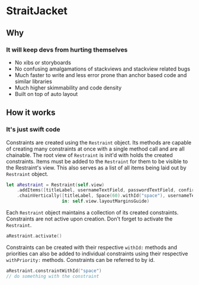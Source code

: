 #  StraitJacket

## Why
### It will keep devs from hurting themselves
- No xibs or storyboards
- No confusing amalgamations of stackviews and stackview related bugs
- Much faster to write and less error prone than anchor based code and similar libraries
- Much higher skimmability and code density
- Built on top of auto layout

## How it works
### It's just swift code

Constraints are created using the `Restraint` object.  Its methods are capable of creating many constraints at once with a single method call and are all chainable.  The root view of `Restraint` is init'd with holds the created constraints. Items must be added to the `Restraint` for them to be visible to the Restraint's view.  This also serves as a list of all items being laid out by `Restraint` object.

```swift
let aRestraint = Restraint(self.view)
    .addItems([titleLabel, usernameTextField, passwordTextField, confirmButton])
    .chainVertically([titleLabel, Space(60).withId("space"), usernameTextField, passwordTextField, confirmButton],
                     in: self.view.layoutMarginsGuide)
```

Each `Restraint` object maintains a collection of its created constraints.  Constraints are not active upon creation. Don't forget to activate the `Restraint`.  

```swift
aRestraint.activate()
```

Constraints can be created with their respective `withId:` methods and priorities can also be added to individual constraints using their respective `withPriority:` methods.  Constraints can be referred to by id.

```swift
aRestraint.constraintWithId("space")
// do something with the constraint
```
